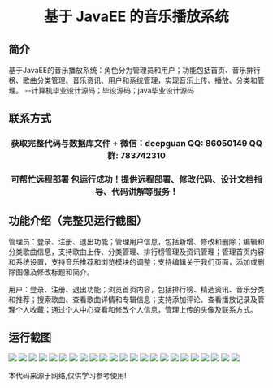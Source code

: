 <p><h1 align="center">基于 JavaEE 的音乐播放系统</h1></p>

## 简介
基于JavaEE的音乐播放系统：角色分为管理员和用户；功能包括首页、音乐排行榜、歌曲分类管理、音乐资讯、用户和系统管理，实现音乐上传、播放、分类和管理。    --计算机毕业设计源码；毕设源码；java毕业设计源码


## 联系方式
<p><h3 align="center">获取完整代码与数据库文件 + 微信：deepguan QQ: 86050149 QQ群: 783742310</h3></p>
<p><h3 align="center">可帮忙远程部署 包运行成功！提供远程部署、修改代码、设计文档指导、代码讲解等服务！</h3></p>

## 功能介绍（完整见运行截图）
管理员：登录、注册、退出功能；管理用户信息，包括新增、修改和删除；编辑和分类歌曲信息，支持歌曲上传、分类管理、排行榜管理及资讯管理；管理首页内容和系统设置，支持音乐推荐和浏览模块的调整；支持编辑关于我们页面，添加或删除图像及修改标题和简介。

用户：登录、注册、退出功能；浏览首页内容，包括排行榜、精选资讯、音乐分类和推荐；搜索歌曲、查看歌曲详情和专辑信息；支持添加评论、查看播放记录及管理个人收藏；通过个人中心查看和修改个人信息，管理上传的头像及联系方式。


## 运行截图
![](img/001.jpg)
![](img/002.jpg)
![](img/003.jpg)
![](img/004.jpg)
![](img/005.jpg)
![](img/006.jpg)
![](img/007.jpg)
![](img/008.jpg)
![](img/009.jpg)
![](img/010.jpg)
![](img/011.jpg)
![](img/012.jpg)
![](img/013.jpg)
![](img/014.jpg)
![](img/015.jpg)
![](img/016.jpg)
![](img/017.jpg)
![](img/018.jpg)
![](img/019.jpg)
![](img/020.jpg)
![](img/021.jpg)
![](img/022.jpg)
![](img/023.jpg)

<p>本代码来源于网络,仅供学习参考使用!</p>

